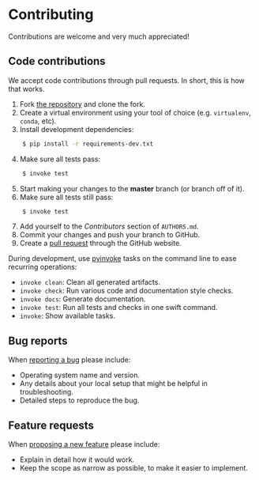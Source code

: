 # Contributing

Contributions are welcome and very much appreciated!


## Code contributions

We accept code contributions through pull requests.
In short, this is how that works.

1. Fork [the repository](https://github.com/BlockResearchGroup/compas_meshx) and clone the fork.
2. Create a virtual environment using your tool of choice (e.g. `virtualenv`, `conda`, etc).
3. Install development dependencies:

```bash
    $ pip install -r requirements-dev.txt
```

4. Make sure all tests pass:

```bash
    $ invoke test
```

5. Start making your changes to the **master** branch (or branch off of it).
6. Make sure all tests still pass:

```bash
    $ invoke test
```

7. Add yourself to the *Contributors* section of `AUTHORS.md`.
8. Commit your changes and push your branch to GitHub.
9. Create a [pull request](https://help.github.com/articles/about-pull-requests/) through the GitHub website.


During development, use [pyinvoke](http://docs.pyinvoke.org/) tasks on the
command line to ease recurring operations:

* `invoke clean`: Clean all generated artifacts.
* `invoke check`: Run various code and documentation style checks.
* `invoke docs`: Generate documentation.
* `invoke test`: Run all tests and checks in one swift command.
* `invoke`: Show available tasks.


## Bug reports

When [reporting a bug](https://github.com/BlockResearchGroup/compas_meshx/issues) please include:

* Operating system name and version.
* Any details about your local setup that might be helpful in troubleshooting.
* Detailed steps to reproduce the bug.


## Feature requests

When [proposing a new feature](https://github.com/BlockResearchGroup/compas_meshx/issues) please include:

* Explain in detail how it would work.
* Keep the scope as narrow as possible, to make it easier to implement.
